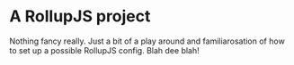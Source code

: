 # A RollupJS project

Nothing fancy really. Just a bit of a play around and familiarosation of how to set up a possible RollupJS config. Blah dee blah!
